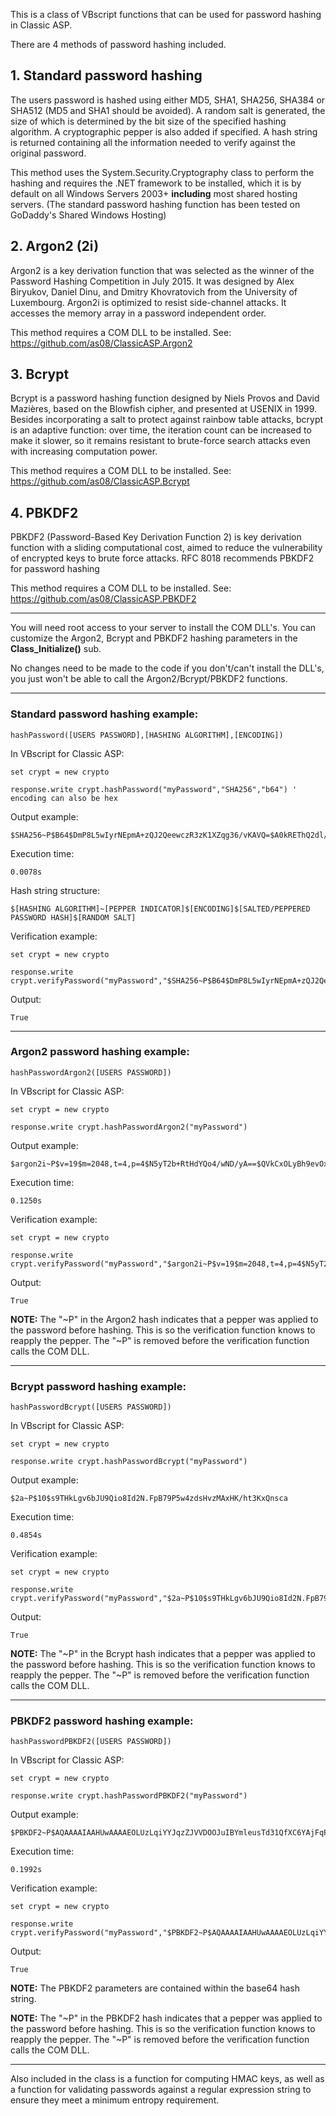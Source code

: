 This is a class of VBscript functions that can be used for password hashing in Classic ASP.

There are 4 methods of password hashing included.

## 1. Standard password hashing
The users password is hashed using either MD5, SHA1, SHA256, SHA384 or SHA512 (MD5 and SHA1 should be avoided). A random salt is generated, the size of which is determined by the bit size of the specified hashing algorithm. A cryptographic pepper is also added if specified. A hash string is returned containing all the information needed to verify against the original password.

This method uses the System.Security.Cryptography class to perform the hashing and requires the .NET framework to be installed, which it is by default on all Windows Servers 2003+ **including** most shared hosting servers. (The standard password hashing function has been tested on GoDaddy's Shared Windows Hosting)

## 2. Argon2 (2i)
Argon2 is a key derivation function that was selected as the winner of the Password Hashing Competition in July 2015. It was designed by Alex Biryukov, Daniel Dinu, and Dmitry Khovratovich from the University of Luxembourg. Argon2i is optimized to resist side-channel attacks. It accesses the memory array in a password independent order.

This method requires a COM DLL to be installed. See: https://github.com/as08/ClassicASP.Argon2

## 3. Bcrypt
Bcrypt is a password hashing function designed by Niels Provos and David Mazières, based on the Blowfish cipher, and presented at USENIX in 1999. Besides incorporating a salt to protect against rainbow table attacks, bcrypt is an adaptive function: over time, the iteration count can be increased to make it slower, so it remains resistant to brute-force search attacks even with increasing computation power.

This method requires a COM DLL to be installed. See: https://github.com/as08/ClassicASP.Bcrypt

## 4. PBKDF2
PBKDF2 (Password-Based Key Derivation Function 2) is key derivation function with a sliding computational cost, aimed to reduce the vulnerability of encrypted keys to brute force attacks. RFC 8018 recommends PBKDF2 for password hashing

This method requires a COM DLL to be installed. See: https://github.com/as08/ClassicASP.PBKDF2

*****************************************************************************

You will need root access to your server to install the COM DLL's. You can customize the Argon2, Bcrypt and PBKDF2 hashing parameters in the **Class_Initialize()** sub.

No changes need to be made to the code if you don't/can't install the DLL's, you just won't be able to call the Argon2/Bcrypt/PBKDF2 functions.

*****************************************************************************

### Standard password hashing example:

	hashPassword([USERS PASSWORD],[HASHING ALGORITHM],[ENCODING])
	
In VBscript for Classic ASP:

	set crypt = new crypto 

	response.write crypt.hashPassword("myPassword","SHA256","b64") ' encoding can also be hex
	
Output example:

	$SHA256~P$B64$DmP8L5wIyrNEpmA+zQJ2QeewczR3zK1XZqg36/vKAVQ=$A0kREThQ2dl/joc5YQqKaZq5Vh0pHAI1bFvStWJEkhw=
	
Execution time:

	0.0078s
	
Hash string structure:

	$[HASHING ALGORITHM]~[PEPPER INDICATOR]$[ENCODING]$[SALTED/PEPPERED PASSWORD HASH]$[RANDOM SALT]

Verification example:

	set crypt = new crypto

	response.write crypt.verifyPassword("myPassword","$SHA256~P$B64$DmP8L5wIyrNEpmA+zQJ2QeewczR3zK1XZqg36/vKAVQ=$A0kREThQ2dl/joc5YQqKaZq5Vh0pHAI1bFvStWJEkhw=")
	
Output:

	True
	
*****************************************************************************

### Argon2 password hashing example:

	hashPasswordArgon2([USERS PASSWORD])
	
In VBscript for Classic ASP:

	set crypt = new crypto

	response.write crypt.hashPasswordArgon2("myPassword")
	
Output example:

	$argon2i~P$v=19$m=2048,t=4,p=4$N5yT2b+RtHdYQo4/wND/yA==$QVkCxOLyBh9evOxf117BWrE+XgzSrrA4y1okUQCUW/w=
	
Execution time:

	0.1250s
	
Verification example:

	set crypt = new crypto
	
	response.write crypt.verifyPassword("myPassword","$argon2i~P$v=19$m=2048,t=4,p=4$N5yT2b+RtHdYQo4/wND/yA==$QVkCxOLyBh9evOxf117BWrE+XgzSrrA4y1okUQCUW/w=")

Output:

	True
		
**NOTE:** The "~P" in the Argon2 hash indicates that a pepper was applied to the password before hashing. This is so the verification function knows to reapply the pepper. The "~P" is removed before the verification function calls the COM DLL.

*****************************************************************************

### Bcrypt password hashing example:

	hashPasswordBcrypt([USERS PASSWORD])
	
In VBscript for Classic ASP:

	set crypt = new crypto

	response.write crypt.hashPasswordBcrypt("myPassword")
	
Output example:

	$2a~P$10$s9THkLgv6bJU9Qio8Id2N.FpB79P5w4zdsHvzMAxHK/ht3KxQnsca
	
Execution time:

	0.4854s
	
Verification example:

	set crypt = new crypto
	
	response.write crypt.verifyPassword("myPassword","$2a~P$10$s9THkLgv6bJU9Qio8Id2N.FpB79P5w4zdsHvzMAxHK/ht3KxQnsca")

Output:

	True
		
**NOTE:** The "~P" in the Bcrypt hash indicates that a pepper was applied to the password before hashing. This is so the verification function knows to reapply the pepper. The "~P" is removed before the verification function calls the COM DLL.

*****************************************************************************

### PBKDF2 password hashing example:

	hashPasswordPBKDF2([USERS PASSWORD])
	
In VBscript for Classic ASP:

	set crypt = new crypto

	response.write crypt.hashPasswordPBKDF2("myPassword")
	
Output example:

	$PBKDF2~P$AQAAAAIAAHUwAAAAEOLUzLqiYYJqzZJVVDOOJuIBYmleusTd31QfXC6YAjFqPFnSdzFns+pnqSWe8qvvLg==
	
Execution time:

	0.1992s
	
Verification example:

	set crypt = new crypto
	
	response.write crypt.verifyPassword("myPassword","$PBKDF2~P$AQAAAAIAAHUwAAAAEOLUzLqiYYJqzZJVVDOOJuIBYmleusTd31QfXC6YAjFqPFnSdzFns+pnqSWe8qvvLg==")

Output:

	True

**NOTE:** The PBKDF2 parameters are contained within the base64 hash string.

**NOTE:** The "~P" in the PBKDF2 hash indicates that a pepper was applied to the password before hashing. This is so the verification function knows to reapply the pepper. The "~P" is removed before the verification function calls the COM DLL.


*****************************************************************************

Also included in the class is a function for computing HMAC keys, as well as a function for validating passwords against a regular expression string to ensure they meet a minimum entropy requirement. 
